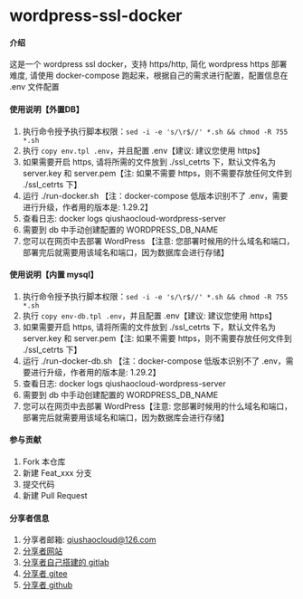 # wordpress-ssl-docker

#### 介绍
这是一个 wordpress ssl docker，支持 https/http, 简化 wordpress https 部署难度, 请使用 docker-compose 跑起来，根据自己的需求进行配置，配置信息在 .env 文件配置

#### 使用说明【外置DB】
1.  执行命令授予执行脚本权限：`sed -i -e 's/\r$//' *.sh && chmod -R 755 *.sh`
2.  执行 `copy env.tpl .env`，并且配置 .env【建议: 建议您使用 https】
3.  如果需要开启 https, 请将所需的文件放到 ./ssl_cetrts 下，默认文件名为 server.key 和 server.pem【注: 如果不需要 https，则不需要存放任何文件到 ./ssl_cetrts 下】
4.  运行 ./run-docker.sh 【注：docker-compose 低版本识别不了 .env，需要进行升级，作者用的版本是: 1.29.2】
5.  查看日志: docker logs qiushaocloud-wordpress-server
6.  需要到 db 中手动创建配置的 WORDPRESS_DB_NAME
7.  您可以在网页中去部署 WordPress 【注意: 您部署时候用的什么域名和端口，部署完后就需要用该域名和端口，因为数据库会进行存储】

#### 使用说明【内置 mysql】
1.  执行命令授予执行脚本权限：`sed -i -e 's/\r$//' *.sh && chmod -R 755 *.sh`
2.  执行 `copy env-db.tpl .env`，并且配置 .env【建议: 建议您使用 https】
3.  如果需要开启 https, 请将所需的文件放到 ./ssl_cetrts 下，默认文件名为 server.key 和 server.pem【注: 如果不需要 https，则不需要存放任何文件到 ./ssl_cetrts 下】
4.  运行 ./run-docker-db.sh 【注：docker-compose 低版本识别不了 .env，需要进行升级，作者用的版本是: 1.29.2】
5.  查看日志: docker logs qiushaocloud-wordpress-server
6.  需要到 db 中手动创建配置的 WORDPRESS_DB_NAME
7.  您可以在网页中去部署 WordPress【注意: 您部署时候用的什么域名和端口，部署完后就需要用该域名和端口，因为数据库会进行存储】


#### 参与贡献
1.  Fork 本仓库
2.  新建 Feat_xxx 分支
3.  提交代码
4.  新建 Pull Request


#### 分享者信息
1. 分享者邮箱: qiushaocloud@126.com
2. [分享者网站](https://www.qiushaocloud.top)
3. [分享者自己搭建的 gitlab](https://gitlab.qiushaocloud.top/qiushaocloud) 
3. [分享者 gitee](https://gitee.com/qiushaocloud/dashboard/projects) 
3. [分享者 github](https://github.com/qiushaocloud?tab=repositories) 